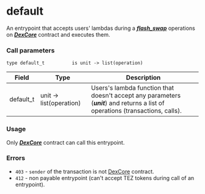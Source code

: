 # default

An entrypoint that accepts users' lambdas during a [_**flash\_swap**_](../../dexcore-contract/entrypoints-overview/dex-entrypoints/flash\_swap.md) operations on [_**DexCore**_](../../dexcore-contract/) contract and executes them.

### Call parameters

```pascaligo
type default_t          is unit -> list(operation)
```

| Field      | Type                    | Description                                                                                                                     |
| ---------- | ----------------------- | ------------------------------------------------------------------------------------------------------------------------------- |
| default\_t | unit -> list(operation) | Users's lambda function that doesn't accept any parameters (_**unit**_) and returns a list of operations (transactions, calls). |

### Usage

Only [_**DexCore**_](../../dexcore-contract/) contract can call this entrypoint.

### Errors

* `403` - `sender` of the transaction is not [DexCore](../../dexcore-contract/) contract.
* `412` - non payable entrypoint (can't accept TEZ tokens during call of an entrypoint).
